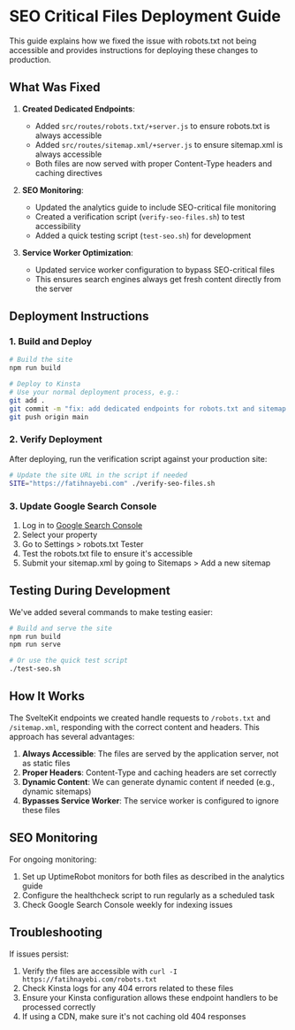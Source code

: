 # SEO Critical Files Deployment Guide

This guide explains how we fixed the issue with robots.txt not being accessible and provides instructions for deploying these changes to production.

## What Was Fixed

1. **Created Dedicated Endpoints**:
   - Added `src/routes/robots.txt/+server.js` to ensure robots.txt is always accessible
   - Added `src/routes/sitemap.xml/+server.js` to ensure sitemap.xml is always accessible
   - Both files are now served with proper Content-Type headers and caching directives

2. **SEO Monitoring**:
   - Updated the analytics guide to include SEO-critical file monitoring
   - Created a verification script (`verify-seo-files.sh`) to test accessibility
   - Added a quick testing script (`test-seo.sh`) for development

3. **Service Worker Optimization**:
   - Updated service worker configuration to bypass SEO-critical files
   - This ensures search engines always get fresh content directly from the server

## Deployment Instructions

### 1. Build and Deploy

```bash
# Build the site
npm run build

# Deploy to Kinsta
# Use your normal deployment process, e.g.:
git add .
git commit -m "fix: add dedicated endpoints for robots.txt and sitemap.xml"
git push origin main
```

### 2. Verify Deployment

After deploying, run the verification script against your production site:

```bash
# Update the site URL in the script if needed
SITE="https://fatihnayebi.com" ./verify-seo-files.sh
```

### 3. Update Google Search Console

1. Log in to [Google Search Console](https://search.google.com/search-console)
2. Select your property
3. Go to Settings > robots.txt Tester
4. Test the robots.txt file to ensure it's accessible
5. Submit your sitemap.xml by going to Sitemaps > Add a new sitemap

## Testing During Development

We've added several commands to make testing easier:

```bash
# Build and serve the site
npm run build
npm run serve

# Or use the quick test script
./test-seo.sh
```

## How It Works

The SvelteKit endpoints we created handle requests to `/robots.txt` and `/sitemap.xml`, responding with the correct content and headers. This approach has several advantages:

1. **Always Accessible**: The files are served by the application server, not as static files
2. **Proper Headers**: Content-Type and caching headers are set correctly
3. **Dynamic Content**: We can generate dynamic content if needed (e.g., dynamic sitemaps)
4. **Bypasses Service Worker**: The service worker is configured to ignore these files

## SEO Monitoring

For ongoing monitoring:

1. Set up UptimeRobot monitors for both files as described in the analytics guide
2. Configure the healthcheck script to run regularly as a scheduled task
3. Check Google Search Console weekly for indexing issues

## Troubleshooting

If issues persist:

1. Verify the files are accessible with `curl -I https://fatihnayebi.com/robots.txt`
2. Check Kinsta logs for any 404 errors related to these files
3. Ensure your Kinsta configuration allows these endpoint handlers to be processed correctly
4. If using a CDN, make sure it's not caching old 404 responses 